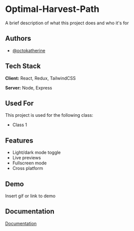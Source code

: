 # Optimal-Harvest-Path

A brief description of what this project does and who it's for


## Authors

- [@octokatherine](https://www.github.com/octokatherine)


## Tech Stack

**Client:** React, Redux, TailwindCSS

**Server:** Node, Express


## Used For

This project is used for the following class:

- Class 1


## Features

- Light/dark mode toggle
- Live previews
- Fullscreen mode
- Cross platform


## Demo

Insert gif or link to demo


## Documentation

[Documentation](https://linktodocumentation)

